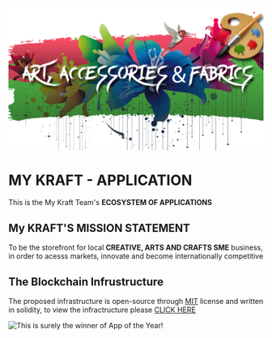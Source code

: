 ![This is surely the Winner!!!!](/images/Art-Page5.png "Best Storefront on the Planet")

# MY KRAFT - APPLICATION
This is the My Kraft Team's **ECOSYSTEM OF APPLICATIONS**

## My KRAFT'S MISSION STATEMENT
To be the storefront for local **CREATIVE, ARTS AND CRAFTS SME** business, in order to acesss markets, innovate and become internationally competitive

## The Blockchain Infrustructure
The proposed infrastructure is open-source through [MIT](https://opensource.org/licenses/MIT) license and written in solidity, to view the infractructure please [CLICK HERE](https://github.com/rishav4101/eth-supplychain-dapp)

![This is surely the winner of App of the Year!](/images/dapp.png "Best Storefront on the Planet")
